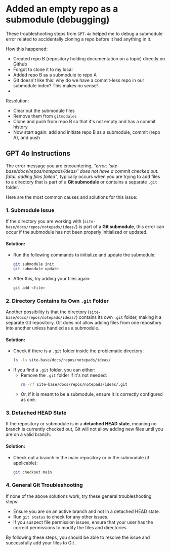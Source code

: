 # Added an empty repo as a submodule (debugging)

These troubleshooting steps from `GPT-4o` helped me to debug a submodule error related to accidentally cloning a repo before it had anything in it.

How this happened:

- Created repo B (repository holding documentation on a topic) directly on Github  
-  Forgot to clone it to my local
-  Added repo B as a submodule to repo A
-  Git doesn't like this: why do we have a commit-less repo in our submodule index? This makes no sense!
-  
Resolution:

-  Clear out the submodule files
-  Remove them from `gitmodules`  
-  Clone and push from repo B so that it's not empty and has a commit history
-  Now start again: add and initiate repo B as a submodule, commit (repo A), and push  



## GPT 4o Instructions

The error message you are encountering, *"error: 'site-base/docs/repos/notepads/ideas/' does not have a commit checked out. fatal: adding files failed"*, typically occurs when you are trying to add files to a directory that is part of a **Git submodule** or contains a separate `.git` folder.

Here are the most common causes and solutions for this issue:

### **1. Submodule Issue**
If the directory you are working with (`site-base/docs/repos/notepads/ideas/`) is part of a **Git submodule**, this error can occur if the submodule has not been properly initialized or updated.

#### Solution:
- Run the following commands to initialize and update the submodule:
  ```bash
  git submodule init
  git submodule update
  ```
- After this, try adding your files again:
  ```bash
  git add <file>
  ```

### **2. Directory Contains Its Own `.git` Folder**
Another possibility is that the directory (`site-base/docs/repos/notepads/ideas/`) contains its own `.git` folder, making it a separate Git repository. Git does not allow adding files from one repository into another unless handled as a submodule.

#### Solution:
- Check if there is a `.git` folder inside the problematic directory:
  ```bash
  ls -la site-base/docs/repos/notepads/ideas/
  ```
- If you find a `.git` folder, you can either:
  - Remove the `.git` folder if it's not needed:
    ```bash
    rm -rf site-base/docs/repos/notepads/ideas/.git
    ```
  - Or, if it is meant to be a submodule, ensure it is correctly configured as one.

### **3. Detached HEAD State**
If the repository or submodule is in a **detached HEAD state**, meaning no branch is currently checked out, Git will not allow adding new files until you are on a valid branch.

#### Solution:
- Check out a branch in the main repository or in the submodule (if applicable):
  ```bash
  git checkout main
  ```

### **4. General Git Troubleshooting**
If none of the above solutions work, try these general troubleshooting steps:
- Ensure you are on an active branch and not in a detached HEAD state.
- Run `git status` to check for any other issues.
- If you suspect file permission issues, ensure that your user has the correct permissions to modify the files and directories.

By following these steps, you should be able to resolve the issue and successfully add your files to Git .

 